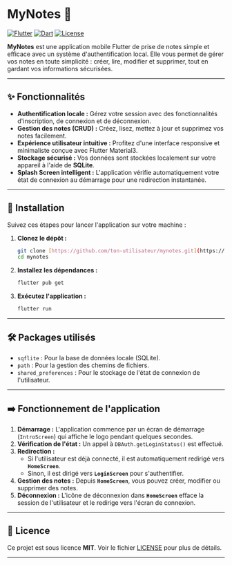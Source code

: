 # MyNotes 📓

[![Flutter](https://img.shields.io/badge/Flutter-2.20-blue?logo=flutter&logoColor=white)](https://flutter.dev/)
[![Dart](https://img.shields.io/badge/Dart-2.19-blue?logo=dart&logoColor=white)](https://dart.dev/)
[![License](https://img.shields.io/badge/License-MIT-green)](LICENSE)

**MyNotes** est une application mobile Flutter de prise de notes simple et efficace avec un système d'authentification local. Elle vous permet de gérer vos notes en toute simplicité : créer, lire, modifier et supprimer, tout en gardant vos informations sécurisées.

---

## ✨ Fonctionnalités

- **Authentification locale :** Gérez votre session avec des fonctionnalités d'inscription, de connexion et de déconnexion.
- **Gestion des notes (CRUD) :** Créez, lisez, mettez à jour et supprimez vos notes facilement.
- **Expérience utilisateur intuitive :** Profitez d'une interface responsive et minimaliste conçue avec Flutter Material3.
- **Stockage sécurisé :** Vos données sont stockées localement sur votre appareil à l'aide de **SQLite**.
- **Splash Screen intelligent :** L'application vérifie automatiquement votre état de connexion au démarrage pour une redirection instantanée.

---

## 🚀 Installation

Suivez ces étapes pour lancer l'application sur votre machine :

1.  **Clonez le dépôt :**

    ```bash
    git clone [https://github.com/ton-utilisateur/mynotes.git](https://github.com/ton-utilisateur/mynotes.git)
    cd mynotes
    ```

2.  **Installez les dépendances :**

    ```bash
    flutter pub get
    ```

3.  **Exécutez l'application :**
    ```bash
    flutter run
    ```

---

## 🛠️ Packages utilisés

- `sqflite` : Pour la base de données locale (SQLite).
- `path` : Pour la gestion des chemins de fichiers.
- `shared_preferences` : Pour le stockage de l'état de connexion de l'utilisateur.

---

## ➡️ Fonctionnement de l'application

1.  **Démarrage :** L'application commence par un écran de démarrage (`IntroScreen`) qui affiche le logo pendant quelques secondes.
2.  **Vérification de l'état :** Un appel à `DBAuth.getLoginStatus()` est effectué.
3.  **Redirection :**
    - Si l'utilisateur est déjà connecté, il est automatiquement redirigé vers **`HomeScreen`**.
    - Sinon, il est dirigé vers **`LoginScreen`** pour s'authentifier.
4.  **Gestion des notes :** Depuis **`HomeScreen`**, vous pouvez créer, modifier ou supprimer des notes.
5.  **Déconnexion :** L'icône de déconnexion dans **`HomeScreen`** efface la session de l'utilisateur et le redirige vers l'écran de connexion.

---

## 📝 Licence

Ce projet est sous licence **MIT**. Voir le fichier [LICENSE](LICENSE) pour plus de détails.

---
